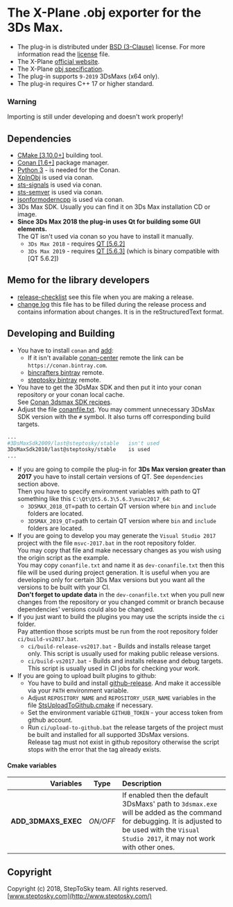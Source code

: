 # The X-Plane .obj exporter for the 3Ds Max.
- The plug-in is distributed under [BSD (3-Clause)](http://opensource.org/licenses/BSD-3-Clause) license.
  For more information read the [license](license.txt) file.
- The X-Plane [official website](http://www.x-plane.com/).
- The X-Plane [obj specification](http://developer.x-plane.com/?article=obj8-file-format-specification).
- The plug-in supports `9-2019` 3DsMaxs (x64 only).
- The plug-in requires C++ 17 or higher standard.

### Warning 
Importing is still under developing and doesn't work properly!

## Dependencies
- [CMake [3.10.0+]](https://cmake.org/) building tool.
- [Conan [1.6+]](https://www.conan.io) package manager.
- [Python 3](https://www.python.org) - is needed for the Conan.
- [XplnObj](https://github.com/steptosky/XplnObj) is used via conan.
- [sts-signals](https://github.com/steptosky/sts-signals) is used via conan.
- [sts-semver](https://github.com/steptosky/sts-semver) is used via conan.
- [jsonformoderncpp](https://github.com/nlohmann/json) is used via conan.
- 3Ds Max SDK. Usually you can find it on 3Ds Max installation CD or image.
- **Since 3Ds Max 2018 the plug-in uses Qt for building some GUI elements.**   
  The QT isn't used via conan so you have to install it manually.  
    - `3Ds Max 2018` - requires [QT [5.6.2]](https://www1.qt.io/offline-installers/?hsLang=en)
    - `3Ds Max 2019` - requires [QT [5.6.3]](https://www1.qt.io/offline-installers/?hsLang=en)
      (which is binary compatible with [QT 5.6.2])

## Memo for the library developers
- [release-checklist](doc/release-checklist.md) see this file when you are making a release.
- [change log](doc/changelog.rst) this file has to be filled during the release process and contains information about changes. It is in the reStructuredText format.

## Developing and Building
- You have to install `conan` and [add](https://docs.conan.io/en/latest/reference/commands/misc/remote.html):  
    - If it isn't available [conan-center](https://bintray.com/conan/conan-center) remote the link can be `https://conan.bintray.com`.
    - [bincrafters bintray](https://bintray.com/bincrafters/public-conan) remote.
    - [steptosky bintray](https://bintray.com/steptosky/conan-open-source) remote.
- You have to get the 3DsMax SDK and then put it into your conan repository or your conan local cache.  
  See [Conan 3dsmax SDK recipes](https://github.com/steptosky/conan-3dsmax-sdk-recipes).
- Adjust the file [conanfile.txt](conanfile.txt). You may comment unnecessary 3DsMax SDK version with the `#` symbol. It also turns off corresponding build targets.
``` bash
...
#3DsMaxSdk2009/last@steptosky/stable   isn't used
3DsMaxSdk2010/last@steptosky/stable    is used
...
```
- If you are going to compile the plug-in for **3Ds Max version greater than 2017** you have to install certain versions of QT.
  See `dependencies` section above.  
  Then you have to specify environment variables with path to QT something like this `C:\Qt\Qt5.6.3\5.6.3\msvc2017_64`:
    - `3DSMAX_2018_QT`=path to certain QT version where `bin` and `include` folders are located.
    - `3DSMAX_2019_QT`=path to certain QT version where `bin` and `include` folders are located.
- If you are going to develop you may generate the `Visual Studio 2017` project with the file `msvc-2017.bat` in the root repository folder.  
  You may copy that file and make necessary changes as you wish using the origin script as the example.  
  You may copy `conanfile.txt` and name it as `dev-conanfile.txt` then this file will be used during project generation. 
    It is useful when you are developing only for certain 3Ds Max versions but you want all the versions to be built with your CI.  
    **Don't forget to update data** in the `dev-conanfile.txt` when you pull new changes from the repository 
    or you changed commit or branch because dependencies' versions could also be changed.
- If you just want to build the plugins you may use the scripts inside the `ci` folder.  
  Pay attention those scripts must be run from the root repository folder `ci/build-vs2017.bat`.
    - `ci/build-release-vs2017.bat` - Builds and installs release target only. This script is usually used for making public release versions.
    - `ci/build-vs2017.bat` - Builds and installs release and debug targets. This script is usually used in CI jobs for checking your work.
- If you are going to upload built plugins to github:
  - You have to build and install [github-release](https://github.com/aktau/github-release). And make it accessible via your `PATH` environment variable.
  - Adjust `REPOSITORY_NAME` and `REPOSITORY_USER_NAME` variables in the file [StsUploadToGithub.cmake](cmake/StsUploadToGithub.cmake) if necessary.
  - Set the environment variable `GITHUB_TOKEN` - your access token from github account.
  - Run `ci/upload-to-github.bat` the release targets of the project must be built and installed for all supported 3DsMax versions.  
    Release tag must not exist in github repository otherwise the script stops with the error that the tag already exists.

#### Cmake variables
| Variables | Type | Description |
|----------:|:----:|:------------|
| **ADD_3DMAXS_EXEC** | _ON/OFF_  | If enabled then the default 3DsMaxs' path to `3dsmax.exe` will be added as the command for debugging. It is adjusted to be used with the `Visual Studio 2017`, it may not work with other ones. |

## Copyright
Copyright (c) 2018, StepToSky team. All rights reserved.  
[www.steptosky.com](http://www.steptosky.com/)